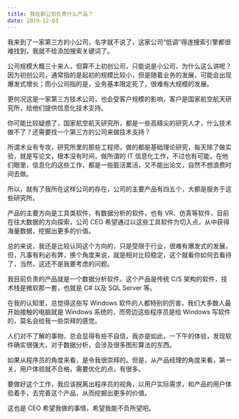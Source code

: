 ```yaml
---
title: 我在新公司负责什么产品？
date: 2019-12-03
---
```


我来到了一家第三方的小公司，名字就不说了，这家公司“低调”得连搜索引擎都很难找到，我就不给添加搜索关键词了。

公司规模大概三十来人，但算不上初创公司，只能说是小公司，为什么这么讲呢？因为初创公司，通常指的是起初的规模比较小，但是随着业务的发展，可能会出现爆发式增长；而小公司指的是，业务基本限定死了，很难有大规模的发展。

更何况这是一家第三方技术公司，也会受客户规模的影响，客户是国家航空航天研究所，给他们提供信息化技术支持。

你可能比较疑惑了，国家航空航天研究所，都是一些高精尖的研究人才，什么技术做不了？还需要找一个第三方的公司来做技术支持？

所谓术业有专攻，研究所里的那些工程师，做的都是基础理论研究，每天除了做实验，就是写论文，根本没有时间，做所谓的 IT 信息化工作，不过也有可能，在他们眼里，信息化的这些工作，都是一些脏活累活，又不能出论文，自然不想浪费时间去做。

所以，就有了我所在这样公司的存在，公司的主要产品有四五个，大都是服务于这些研究所。

产品的主要方向是工具类软件，有数据分析的软件，也有 VR、仿真等软件，目前在往大数据的方向探索，公司 CEO 希望通过以这些工具软件为切入点，从中获得海量数据，挖掘出更多的价值。

总的来说，我还是比较认同这个方向的，只是受限于行业，很难有爆发式的发展。但，凡事有利必有弊，换个角度来说，就是相对比较稳定，这个就看你如何去看待了，当然，这还不是我要考虑的问题。

我目前负责的产品就是一个数据分析软件。这个产品是传统 C/S 架构的软件，技术栈是微软那一套，也就是 C# 以及 SQL Server 等。

在我的认知里，总觉得这些写 Windows 软件的人都特别的厉害，我们大多数人最开始接触的电脑就是 Windows 系统的，而旁边这些程序员是给 Windows 写软件的，莫名会给我一些崇拜的感觉。

人们对不了解的事物，总会显得有些不自信，我亦是如此，一下午的体验，发现软件确实很强大，对于数据分析，会涉及很多图形算法的东西。

如果从程序员的角度来看，是令我很崇拜的。但是，从产品经理的角度来看，第一关，用户体验就不合格，需要优化的点，有很多。

要做好这个工作，我应该脱离出程序员的视角，以用户实际需求，和产品的用户体验着手，去完善这个产品，从而挖掘出更多的价值。

这也是 CEO 希望我做的事情，希望我能不负所望吧。